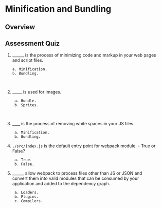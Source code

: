 # **Minification and Bundling**

## Overview

## Assessment Quiz

1. ______ is the process of minimizing code and markup in your web pages and script files.

       a. Minification. 
       b. Bundling.

<br />

2. _____ is used for images.

        a. Bundle.
        b. Sprites. 

<br />

3. ____ is the process of removing white spaces in your JS files.

        a. Minification. 
        b. Bundling.


4. ```./src/index.js``` is the default entry point for webpack module. - True or False?

        a. True. 
        b. False.


5. ______ allow webpack to process files other than JS or JSON and convert them into valid modules that can be consumed by your application and added to the dependency graph.

        a. Loaders. 
        b. Plugins.
        c. Compilers.